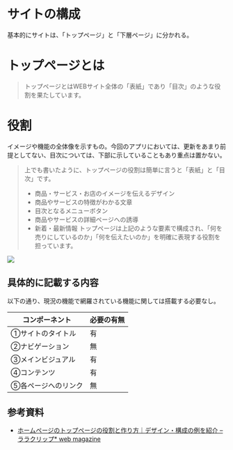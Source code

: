 # サイトの構成
基本的にサイトは、「トップページ」と「下層ページ」に分かれる。

# トップページとは
> トップページとはWEBサイト全体の「表紙」であり「目次」のような役割を果たしています。

# 役割
イメージや機能の全体像を示すもの。<span class="red">今回のアプリ</span>においては、更新をあまり前提としてない、目次については、下部に示していることもあり重点は置かない。

> 上でも書いたように、トップページの役割は簡単に言うと「表紙」と「目次」です。
> - 商品・サービス・お店のイメージを伝えるデザイン
> - 商品やサービスの特徴がわかる文章
> - 目次となるメニューボタン
> - 商品やサービスの詳細ページへの誘導
> - 新着・最新情報
> トップページは上記のような要素で構成され、「何を売りにしているのか」「何を伝えたいのか」を明確に表現する役割を担っています。
>
<img src="https://lala-clip.com/wp-content/uploads/2022/04/top-page01-1024x576-1.png">


## 具体的に記載する内容
以下の通り、現況の機能で網羅されている機能に関しては搭載する必要なし。

| コンポーネント      | 必要の有無 |
|---------------------|------------|
| ①サイトのタイトル   | 有         |
| ②ナビゲーション     | 無         |
| ③メインビジュアル   | 有         |
| ④コンテンツ         | 有         |
| ⑤各ページへのリンク | 無         |

## 参考資料

- [ホームページのトップページの役割と作り方｜デザイン・構成の例を紹介 – ララクリップ* web magazine](https://lala-clip.com/website-top-page/)

